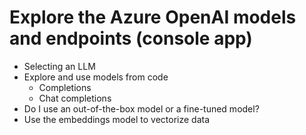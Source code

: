 # Explore the Azure OpenAI models and endpoints (console app)

- Selecting an LLM
- Explore and use models from code
    - Completions
    - Chat completions
- Do I use an out-of-the-box model or a fine-tuned model?
- Use the embeddings model to vectorize data
